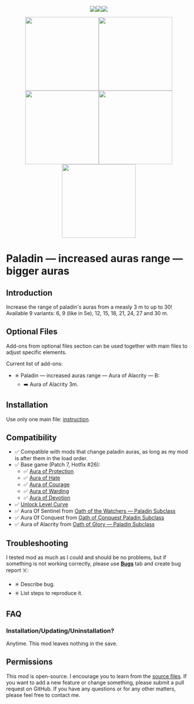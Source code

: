 <p align="center"><a href="https://ko-fi.com/maskedrpgfan"><img src="https://i.postimg.cc/Nj2mWwpw/Ko-fi-small.png"/></a><a href="https://buymeacoffee.com/maskedrpgfan"><img src="https://i.postimg.cc/MKTymBBH/Buy-Me-ACoffee-small.png"/></a><a href="https://www.patreon.com/maskedrpgfan"><img src="https://i.postimg.cc/28Knc5dw/Patreon-small.png"/></a></p>

<p align="center"><img src="https://i.postimg.cc/tgVsp2TB/Aura-of-Warding.png" width="200" height="200"/><img src="https://i.postimg.cc/4NJHV6L3/Aura-of-Courage.png" width="200" height="200"/><img src="https://i.postimg.cc/HknJPpCD/Aura-of-Devotion.png" width="200" height="200"/><img src="https://i.postimg.cc/Qx09bFwJ/Aura-of-Hate-Icon.png" width="200" height="200"/><img src="https://i.postimg.cc/3xqksPKy/Aura-of-Protection.png" width="200" height="200"/></p>

# Paladin — increased auras range — bigger auras

## Introduction

Increase the range of paladin's auras from a measly 3 m to up to 30!
Available 9 variants: 6, 9 (like in 5e), 12, 15, 18, 21, 24, 27 and 30 m.

## Optional Files

Add-ons from optional files section can be used together with main files to adjust specific elements.

Current list of add-ons:

* ✳️ Paladin — increased auras range — Aura of Alacrity — B:
  * ➡️ Aura of Alacrity 3m.

## Installation

Use only one main file: [instruction](https://bg3.wiki/wiki/Guide:Installing_Mods).

## Compatibility


* ✅ Compatible with mods that change paladin auras, as long as my mod is after them in the load order.
* ✅ Base game (Patch 7, Hotfix #26):
  * ✅ [Aura of Protection](https://bg3.wiki/wiki/Aura_of_Protection)
  * ✅ [Aura of Hate](https://bg3.wiki/wiki/Aura_of_Hate)
  * ✅ [Aura of Courage](https://bg3.wiki/wiki/Aura_of_Courage)
  * ✅ [Aura of Warding](https://bg3.wiki/wiki/Aura_of_Warding)
  * ✅ [Aura of Devotion](https://bg3.wiki/wiki/Aura_of_Devotion)
* ✅ [Unlock Level Curve](https://www.nexusmods.com/baldursgate3/mods/377)
* ✅ Aura Of Sentinel from [Oath of the Watchers — Paladin Subclass](https://www.nexusmods.com/baldursgate3/mods/3634)
* ✅ Aura Of Conquest from [Oath of Conquest Paladin Subclass](https://www.nexusmods.com/baldursgate3/mods/477)
* ✅ Aura of Alacrity from [Oath of Glory — Paladin Subclass](https://www.nexusmods.com/baldursgate3/mods/3413)

## Troubleshooting

I tested mod as much as I could and should be no problems, but if something is not working correctly, please use **[Bugs](https://www.nexusmods.com/baldursgate3/mods/3180?tab=bugs)** tab and create bug report ☠️:

* ✳️ Describe bug.
* ✳️ List steps to reproduce it. 

## FAQ

### Installation/Updating/Uninstallation?

Anytime. This mod leaves nothing in the save.

## Permissions

This mod is open-source. I encourage you to learn from the [source files](https://github.com/MaskedRPGFan/Paladin-increased-auras-range-bigger-auras). If you want to add a new feature or change something, please submit a pull request on GitHub. If you have any questions or for any other matters, please feel free to contact me.

